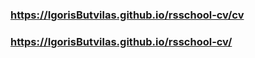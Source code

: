 ### https://IgorisButvilas.github.io/rsschool-cv/cv
### https://IgorisButvilas.github.io/rsschool-cv/
